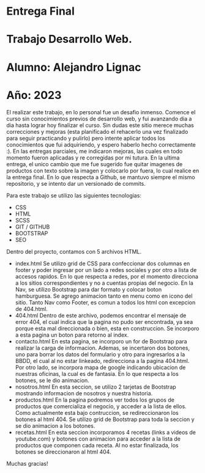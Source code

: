 # Entrega Final
# Trabajo Desarrollo Web.
# Alumno: Alejandro Lignac
# Año: 2023

El realizar este trabajo, en lo personal fue un desafio inmenso.
Comence el curso sin conocimientos previos de desarrollo web, y fui avanzando dia a dia hasta lograr hoy finalizar el curso.
Sin dudas este sitio merece muchas correcciones y mejoras (esta planificado el rehacerlo una vez finalizado para seguir practicando y pulirlo) pero intente aplicar todos los conocimientos que fui adquiriendo, y espero haberlo hecho correctamente :).
En las entregas parciales, me indicaron mejoras, las cuales en todo momento fueron aplicadas y re corregidas por mi tutura.
En la ultima entrega, el unico cambio que me fue sugerido fue quitar imagenes de productos con texto sobre la imagen y colocarlo por fuera, lo cual realice en la entrega final.
En lo que respecta a Github, se mantuvo siempre el mismo repositorio, y se intento dar un versionado de commits.

Para este trabajo se utilizo las siguientes tecnologias:

* CSS
* HTML
* SCSS
* GIT / GITHUB
* BOOTSTRAP
* SEO

Dentro del proyecto, contamos con 5 archivos HTML.
* index.html
Se utilizo grid de CSS para confeccionar dos columnas en footer y poder ingresar por un lado a redes sociales y por otro a lista de accesos rapidos. En lo que respecta a redes, por el momento direcciona a los sitios correspondientes y no a cuentas propias del negocio.
En la Nav, se utilizo Bootstrap para dar formato y colocar boton hamburguesa.
Se agrego animacion tanto en menu como en icono del sitio.
Tanto Nav como Footer, es comun a todos los html con excepcion de 404.html.
* 404.html
Dentro de este archivo, podemos encontrar el mensaje de error 404, el cual indica que la pagina no pudo ser encontrada, ya sea porque esta mal direccionada o bien, esta en construccion. Se incorporo a esta pagina un boton para retorno al index.
* contacto.html
En esta pagina, se incorporo un for de Bootstrap para realizar la carga de informacion. Ademas, se incertaron dos botones, uno para borrar los datos del formulario y otro para ingresarlos a la BBDD, el cual al no estar linkeado, redirecciona a la pagina 404.html. Por otro lado, se incorpora mapa de google indicando ubicacion de nuestras oficinas, la cual es de fantasia.
En lo que respecta a los botones, se le dio animacion.
* nosotros.html
En esta seccion, se utilizo 2 tarjetas de Bootstrap mostrando informacion de nosotros y nuestra historia.
* productos.html
En la pagina podremos ver todos los grupos de productos que comercializa el negocio, y acceder a la lista de ellos. Como actualmente esta bajo contruccion, se redireccionaron los botones al html 404.
Se utilizo grid de Bootstrap para toda la seccion y se dio animacion a los botones.
* recetas.html
En esta seccion incorporamos 4 recetas (links a videos de youtube.com) y botones con animacion para acceder a la lista de productos que componen cada receta. Al no estar finalizada, los botones se direccionaron al html 404.

Muchas gracias!
